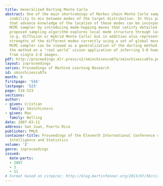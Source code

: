 ```yaml
---
title: Generalized Darting Monte Carlo
abstract: One of the main shortcomings of Markov chain Monte Carlo samplers is their
  inability to mix between modes of the target distribution. In this paper we show
  that advance knowledge of the location of these modes can be incorporated into the
  MCMC sampler by introducing mode-hopping moves that satisfy detailed balance. The
  proposed sampling algorithm explores local mode structure through local MCMC moves
  (e.g. diffusion or Hybrid Monte Carlo) but in addition also represents the relative
  strengths of the different modes correctly using a set of global moves. This ‘mode-hopping’
  MCMC sampler can be viewed as a generalization of the darting method [1]. We illustrate
  the method on a ‘real world’ vision application of inferring 3-D human body pose
  from single 2-D images.
pdf: http://proceedings.mlr.press/v2/sminchisescu07a/sminchisescu07a.pdf
layout: inproceedings
series: Proceedings of Machine Learning Research
id: sminchisescu07a
month: 0
firstpage: '516'
lastpage: '523'
page: 516-523
sections: 
author:
- given: Cristian
  family: Sminchisescu
- given: Max
  family: Welling
date: 2007-03-11
address: San Juan, Puerto Rico
publisher: PMLR
container-title: Proceedings of the Eleventh International Conference on Artificial
  Intelligence and Statistics
volume: '2'
genre: inproceedings
issued:
  date-parts:
  - 2007
  - 3
  - 11
# Format based on citeproc: http://blog.martinfenner.org/2013/07/30/citeproc-yaml-for-bibliographies/
---
```

